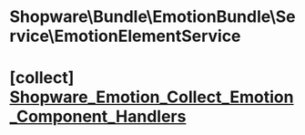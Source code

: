# Shopware\Bundle\EmotionBundle\Service\EmotionElementService

# [collect] [Shopware_Emotion_Collect_Emotion_Component_Handlers](https://github.com/shopware/shopware/blob/5.5/engine/Shopware/Bundle/EmotionBundle/Service/EmotionElementService.php#L150)

